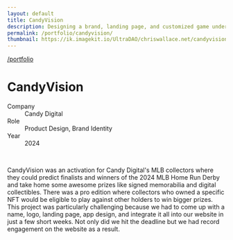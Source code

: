 ```yaml
---
layout: default
title: CandyVision
description: Designing a brand, landing page, and customized game under a rapid timeline (weeks).
permalink: /portfolio/candyvision/
thumbnail: https://ik.imagekit.io/UltraDAO/chriswallace.net/candyvision-thumbnail.png
---
```


<div class="portfolio-group-heading">
  <a class="back fade-in-element" href="/portfolio">/portfolio</a>
  <h1 class="fade-in-element mb-3">CandyVision</h1>
  <dl class="project-list fade-in-element">
    <div>
      <dt>Company</dt>
      <dd>Candy Digital</dd>
    </div>
    <div>
      <dt>Role</dt>
      <dd>Product Design, Brand Identity</dd>
    </div>
    <div>
      <dt>Year</dt>
      <dd>2024</dd>
    </div>
  </dl>
</div>

<div class="content-container-wo mb-12">
  <picture>
    <source media="(max-width: 480px)" 
            srcset="https://ik.imagekit.io/UltraDAO/chriswallace.net/candyvision-thumbnail.png?tr=w-800,f-auto">
    <source media="(min-width: 481px)" 
            srcset="https://ik.imagekit.io/UltraDAO/chriswallace.net/candyvision-banner.png?tr=w-800,f-auto 800w,
                    https://ik.imagekit.io/UltraDAO/chriswallace.net/candyvision-banner.png?tr=w-1200,f-auto 1200w,
                    https://ik.imagekit.io/UltraDAO/chriswallace.net/candyvision-banner.png?tr=w-1600,f-auto 1600w,
                    https://ik.imagekit.io/UltraDAO/chriswallace.net/candyvision-banner.png?tr=w-2500,f-auto 2500w">
    <img src="https://ik.imagekit.io/UltraDAO/chriswallace.net/candyvision-banner.png?tr=w-2500,f-auto"
         class="fade-in-element w-full block mb-1.5" 
         alt="" 
         loading="lazy">
  </picture>
  
  <img src="https://ik.imagekit.io/UltraDAO/chriswallace.net/13.slide.png?tr=w-2500,f-auto" srcset="https://ik.imagekit.io/UltraDAO/chriswallace.net/13.slide.png?tr=w-400,f-auto 400w, https://ik.imagekit.io/UltraDAO/chriswallace.net/13.slide.png?tr=w-800,f-auto 800w, https://ik.imagekit.io/UltraDAO/chriswallace.net/13.slide.png?tr=w-1200,f-auto 1200w, https://ik.imagekit.io/UltraDAO/chriswallace.net/13.slide.png?tr=w-1600,f-auto 1600w, https://ik.imagekit.io/UltraDAO/chriswallace.net/13.slide.png?tr=w-2500,f-auto 2500w" sizes="100vw" class="fade-in-element w-full block mb-1.5" alt="" loading="lazy">
  <img src="https://ik.imagekit.io/UltraDAO/chriswallace.net/15.slide.png?tr=w-2500,f-auto" srcset="https://ik.imagekit.io/UltraDAO/chriswallace.net/15.slide.png?tr=w-400,f-auto 400w, https://ik.imagekit.io/UltraDAO/chriswallace.net/15.slide.png?tr=w-800,f-auto 800w, https://ik.imagekit.io/UltraDAO/chriswallace.net/15.slide.png?tr=w-1200,f-auto 1200w, https://ik.imagekit.io/UltraDAO/chriswallace.net/15.slide.png?tr=w-1600,f-auto 1600w, https://ik.imagekit.io/UltraDAO/chriswallace.net/15.slide.png?tr=w-2500,f-auto 2500w" sizes="100vw" class="fade-in-element w-full block" alt="" loading="lazy">
</div>

<div class="portfolio-content-wrapper">
  <p>CandyVision was an activation for Candy Digital's MLB collectors where they could predict finalists and winners of the 2024 MLB Home Run Derby and take home some awesome prizes like signed memorabilia and digital collectibles. There was a pro edition where collectors who owned a specific NFT would be eligible to play against other holders to win bigger prizes. This project was particularly challenging because we had to come up with a name, logo, landing page, app design, and integrate it all into our website in just a few short weeks. Not only did we hit the deadline but we had record engagement on the website as a result.</p>
</div>

